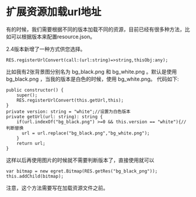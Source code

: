 # 扩展资源加载url地址
有的时候，我们需要根据不同的版本加载不同的资源，目前已经有很多种方法，比如可以根据版本来配置resource.json。

2.4版本新增了一种方式供您选择。
~~~
RES.registerUrlConvert(call:(url:string)=>string,thisObj:any);
~~~

比如我有2张背景图分别名为 bg_black.png 和 bg_white.png 。默认是使用 bg_black.png ，当我的版本是白色的时候，使用 bg_white.png。
代码如下:
~~~
public constructor() {
    super();
    RES.registerUrlConvert(this.getUrl,this);
}
private version: string = "white";//设置为白色版本
private getUrl(url: string): string {
    if(url.indexOf("bg_black.png") >=0 && this.version == "white"){//判断替换
      url = url.replace("bg_black.png","bg_white.png");
    }
    return url;
}
~~~
这样以后再使用图片的时候就不需要判断版本了，直接使用就可以
~~~
var bitmap = new egret.Bitmap(RES.getRes("bg_black_png"));
this.addChild(bitmap);
~~~
注意，这个方法需要写在加载资源文件之前。

